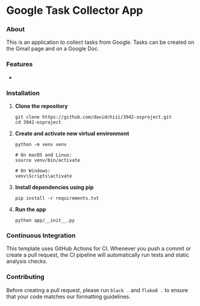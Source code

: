 # Google Task Collector App
### About
This is an application to collect tasks from Google. Tasks can be created on the Gmail page and on a Google Doc.

### Features
- 

### Installation
1. **Clone the repository**
   ```
   git clone https://github.com/davidchiii/3942-osproject.git
   cd 3942-osproject
   ```
3. **Create and activate new virtual environment**
   ```
   python -m venv venv

   # On macOS and Linux:
   source venv/bin/activate

   # On Windows:
   venv\Scripts\activate
   ```
4. **Install dependencies using pip**
   ```
   pip install -r requirements.txt
   ```
5. **Run the app**
   ```
   python app/__init__.py
   ```

### Continuous Integration
This template uses GitHub Actions for CI. Whenever you push a commit or create a pull request, the CI pipeline will automatically run tests and static analysis checks.

### Contributing
Before creating a pull request, please run ```black .``` and ```flake8 .``` to ensure that your code matches our formatting guidelines.